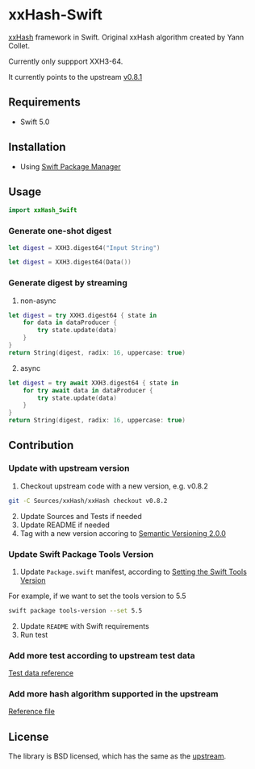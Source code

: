 # xxHash-Swift

[xxHash](https://cyan4973.github.io/xxHash/) framework in Swift. Original xxHash algorithm created by Yann Collet.

Currently only suppport XXH3-64. 

It currently points to the upstream [v0.8.1](https://github.com/Cyan4973/xxHash/blob/v0.8.1/CHANGELOG)


## Requirements
* Swift 5.0

## Installation
* Using [Swift Package Manager](https://www.swift.org/package-manager/)

## Usage
```Swift
import xxHash_Swift
```

### Generate one-shot digest
```Swift
let digest = XXH3.digest64("Input String")

let digest = XXH3.digest64(Data())
```

### Generate digest by streaming
1. non-async
```Swift
let digest = try XXH3.digest64 { state in
    for data in dataProducer {
        try state.update(data)
    }
}
return String(digest, radix: 16, uppercase: true)
```

2. async
```Swift
let digest = try await XXH3.digest64 { state in
    for try await data in dataProducer {
        try state.update(data)
    }
}
return String(digest, radix: 16, uppercase: true)
```

## Contribution

### Update with upstream version

1. Checkout upstream code with a new version, e.g. v0.8.2
```bash
git -C Sources/xxHash/xxHash checkout v0.8.2
```

2. Update Sources and Tests if needed
3. Update README if needed
4. Tag with a new version accoring to [Semantic Versioning 2.0.0](https://semver.org/)


### Update Swift Package Tools Version
1. Update `Package.swift` manifest, according to [Setting the Swift Tools Version](https://github.com/apple/swift-package-manager/blob/main/Documentation/Usage.md#setting-the-swift-tools-version)

For example, if we want to set the tools version to 5.5

```bash
swift package tools-version --set 5.5
```

2. Update `README` with Swift requirements
3. Run test


### Add more test according to upstream test data
[Test data reference](https://github.com/Cyan4973/xxHash/blob/v0.8.1/cli/xsum_sanity_check.c)

### Add more hash algorithm supported in the upstream
[Reference file](https://github.com/Cyan4973/xxHash/blob/v0.8.1/xxhash.h)


## License
The library is BSD licensed, which has the same as the [upstream](https://github.com/Cyan4973/xxHash/tree/dev#license).
